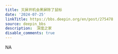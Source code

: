 ```yaml
---
title: 灭屏开机会黑屏除了鼠标
date: '2024-07-25'
linkTitle: https://bbs.deepin.org/en/post/275478
source: deepin_bbs
description:  深度之家 
disable_comments: true
---
```

NA
